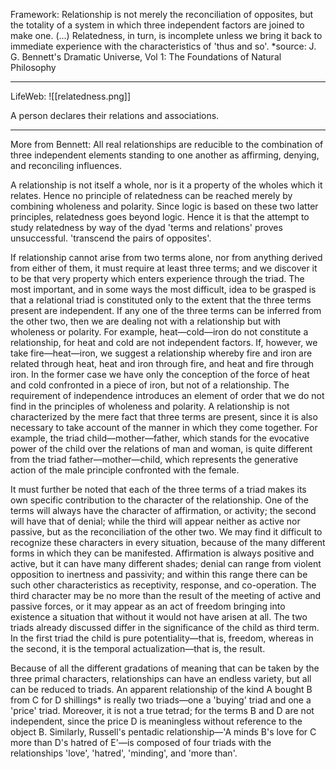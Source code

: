 Framework: 
Relationship is not merely the reconciliation of opposites, but the totality of a system in which three independent factors are joined to make one. (...) Relatedness, in turn, is incomplete unless we bring it back to immediate experience with the characteristics of 'thus and so'. 
*source: J. G. Bennett's Dramatic Universe, Vol 1: The Foundations of Natural Philosophy
_______________________
LifeWeb:
![[relatedness.png]]

A person declares their relations and associations.
_______________________
More from Bennett: 
All real relationships are reducible to the combination of three independent elements standing to one another as affirming, denying, and reconciling influences.

A relationship is not itself a whole, nor is it a property of the wholes which it relates. Hence no principle of relatedness can be reached merely by combining wholeness and polarity. Since logic is based on these two latter principles, relatedness goes beyond logic. Hence it is that the attempt to study relatedness by way of the dyad 'terms and relations' proves unsuccessful. 'transcend the pairs of opposites'.

If relationship cannot arise from two terms alone, nor from anything derived from either of them, it must require at least three terms; and we discover it to be that very property which enters experience through the triad. The most important, and in some ways the most difficult, idea to be grasped is that a relational triad is constituted only to the extent that the three terms present are independent. If any one of the three terms can be inferred from the other two, then we are dealing not with a relationship but with wholeness or polarity. For example, heat—cold—iron do not constitute a relationship, for heat and cold are not independent factors. If, however, we take fire—heat—iron, we suggest a relationship whereby fire and iron are related through heat, heat and iron through fire, and heat and fire through iron. In the former case we have only the conception of the force of heat and cold confronted in a piece of iron, but not of a relationship. The requirement of independence introduces an element of order that we do not find in the principles of wholeness and polarity. A relationship is not characterized by the mere fact that three terms are present, since it is also necessary to take account of the manner in which they come together. For example, the triad child—mother—father, which stands for the evocative power of the child over the relations of man and woman, is quite different from the triad father—mother—child, which represents the generative action of the male principle confronted with the female.

It must further be noted that each of the three terms of a triad makes its own specific contribution to the character of the relationship. One of the terms will always have the character of affirmation, or activity; the second will have that of denial; while the third will appear neither as active nor passive, but as the reconciliation of the other two. We may find it difficult to recognize these characters in every situation, because of the many different forms in which they can be manifested. Affirmation is always positive and active, but it can have many different shades; denial can range from violent opposition to inertness and passivity; and within this range there can be such other characteristics as receptivity, response, and co-operation. The third character may be no more than the result of the meeting of active and passive forces, or it may appear as an act of freedom bringing into existence a situation that without it would not have arisen at all. The two triads already discussed differ in the significance of the child as third term. In the first triad the child is pure potentiality—that is, freedom, whereas in the second, it is the temporal actualization—that is, the result.

Because of all the different gradations of meaning that can be taken by the three primal characters, relationships can have an endless variety, but all can be reduced to triads. An apparent relationship of the kind A bought B from C for D shillings* is really two triads—one a 'buying' triad and one a 'price' triad. Moreover, it is not a true tetrad; for the terms B and D are not independent, since the price D is meaningless without reference to the object B. Similarly, Russell's pentadic relationship—'A minds B's love for C more than D's hatred of E'—is composed of four triads with the relationships 'love', 'hatred', 'minding', and 'more than'.